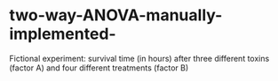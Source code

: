 # two-way-ANOVA-manually-implemented-
Fictional experiment: survival time (in hours) after three different toxins (factor A) and four different treatments (factor B) 

